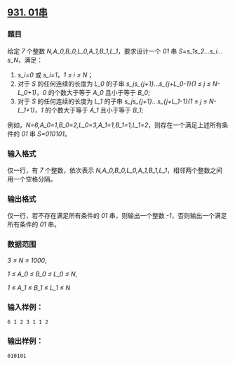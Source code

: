 ## [931. 01串](https://www.acwing.com/problem/content/933/)

### 题目

给定 *7* 个整数 *N,A_0,B_0,L_0,A_1,B_1,L_1*，要求设计一个 *01* 串 *S=s_1s_2…s_i…s_N*，满足：

1. *s_i=0* 或 *s_i=1*，*1 ≤ i ≤ N*；
2. 对于 *S* 的任何连续的长度为 *L_0* 的子串 *s_js_{j+1}…s_{j+L_0-1}(1 ≤ j ≤ N-L_0+1)*，*0* 的个数大于等于 *A_0* 且小于等于 *B_0*;
3. 对于 *S* 的任何连续的长度为 *L_1* 的子串 *s_js_{j+1}…s_{j+L_1-1}(1 ≤ j ≤ N-L_1+1)*，*1* 的个数大于等于 *A_1* 且小于等于 *B_1*;

例如，*N=6,A_0=1,B_0=2,L_0=3,A_1=1,B_1=1,L_1=2*，则存在一个满足上述所有条件的 *01* 串 *S=010101*。

### 输入格式

仅一行，有 *7* 个整数，依次表示 *N,A_0,B_0,L_0,A_1,B_1,L_1*，相邻两个整数之间用一个空格分隔。

### 输出格式

仅一行，若不存在满足所有条件的 *01* 串，则输出一个整数 *-1*，否则输出一个满足所有条件的 *01* 串。

### 数据范围

*3 ≤ N ≤ 1000*,

*1 ≤ A_0 ≤ B_0 ≤ L_0 ≤ N*,

*1 ≤ A_1 ≤ B_1 ≤ L_1 ≤ N*

### 输入样例：

```
6 1 2 3 1 1 2
```

### 输出样例：

```
010101
```
